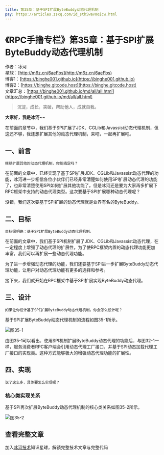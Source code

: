 ```yaml
---
title: 第35章：基于SPI扩展ByteBuddy动态代理机制
pay: https://articles.zsxq.com/id_sth5wav0oicw.html
---
```


# 《RPC手撸专栏》第35章：基于SPI扩展ByteBuddy动态代理机制

作者：冰河
<br/>星球：[http://m6z.cn/6aeFbs](http://m6z.cn/6aeFbs)
<br/>博客1：[https://binghe001.github.io](https://binghe001.github.io)
<br/>博客2：[https://binghe.gitcode.host](https://binghe.gitcode.host)
<br/>文章汇总：[https://binghe001.github.io/md/all/all.html](https://binghe001.github.io/md/all/all.html)

> 沉淀，成长，突破，帮助他人，成就自我。

**大家好，我是冰河~~**

在前面的章节中，我们基于SPI扩展了JDK、CGLib和Javassist动态代理机制，但这还不够，我还想扩展其他的动态代理机制，来吧，一起再扩展吧。

## 一、前言

`继续扩展其他的动态代理机制，你能搞定吗？`

在前面的文章中，已经实现了基于SPI扩展JDK、CGLib和Javassist动态代理的功能，冰河进一步相信各位小伙伴们已经非常清楚如何使用SPI扩展动态代理的功能了，也非常清楚使用SPI如何扩展其他功能了。但是冰河还是要为大家再多扩展下RPC框架中支持的动态代理类型。这次要基于SPI扩展哪种动态代理呢？

没错，我们这次要基于SPI扩展的动态代理就是业界有名的ByteBuddy。

## 二、目标

`目标很明确：基于SPI扩展ByteBuddy动态代理机制。`

在前面的文章中，我们基于SPI机制扩展了JDK、CGLib和Javassist动态代理，在一定程度上增强了动态代理的扩展性，为了使RPC框架内置的动态代理功能更加丰富，我们可以再扩展一些动态代理功能。

为了进一步增强动态代理的功能，我们还要基于SPI进一步扩展ByteBuddy动态代理功能，让用户对动态代理功能有更多的选择和参考。

接下来，我们就开始在RPC框架中基于SPI扩展实现ByteBuddy动态代理。

## 三、设计

`如果让你设计基于SPI扩展ByteBuddy动态代理机制，你会怎么设计呢？`

基于SPI扩展ByteBuddy动态代理机制的流程如图35-1所示。

![图35-1](https://binghe001.github.io/assets/images/middleware/rpc/rpc-2022-11-10-001.png)

由图35-1可以看出，使用SPI机制扩展ByteBuddy动态代理的功能后，与图32-1一样，服务消费者RPC客户端会引用动态代理工厂接口，并基于SPI动态加载代理工厂接口的实现类。这种方式能够极大的增强动态代理功能的扩展性。

## 四、实现

`说了这么多，具体要怎么实现呢？`

### 核心类实现关系

基于SPI再次扩展ByteBuddy动态代理机制的核心类关系如图35-2所示。

![图35-2](https://binghe001.github.io/assets/images/middleware/rpc/rpc-2022-11-10-002.png)

## 查看完整文章

加入[冰河技术](http://m6z.cn/6aeFbs)知识星球，解锁完整技术文章与完整代码